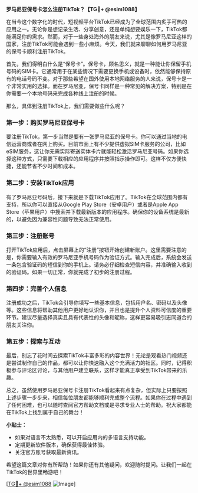 **罗马尼亚保号卡怎么注册TikTok？【TG💪+ @esim1088】**

在当今这个数字化的时代，短视频平台TikTok已经成为了全球范围内炙手可热的应用之一。无论你是想记录生活、分享创意，还是单纯想要娱乐一下，TikTok都能满足你的需求。然而，对于一些身处海外的朋友来说，尤其是像罗马尼亚这样的国家，注册TikTok可能会遇到一些小麻烦。今天，我们就来聊聊如何用罗马尼亚的保号卡顺利注册TikTok。

首先，我们得明白什么是“保号卡”。保号卡，顾名思义，就是一种能让你保留手机号码的SIM卡。它通常用于在某些情况下需要更换手机或设备时，依然能够保持原有的电话号码不变。对于那些希望在国外使用本地网络服务的人来说，保号卡是一个非常实用的选择。而在罗马尼亚，保号卡同样是一种常见的解决方案，特别是在你需要一个本地号码来完成各种线上注册的时候。

那么，具体到注册TikTok上，我们需要做些什么呢？

### 第一步：购买罗马尼亚保号卡

要注册TikTok，第一步当然是要有一张罗马尼亚的保号卡。你可以通过当地的电信运营商或者在网上购买。目前市面上有不少提供虚拟SIM卡服务的公司，比如eSIM服务，这让你无需实际寄送实体卡片就能轻松激活罗马尼亚号码。如果你选择这种方式，只需要下载相应的应用程序并按照指示操作即可。这样不仅方便快捷，还能节省不少时间和成本。

### 第二步：安装TikTok应用

有了罗马尼亚号码后，接下来就是下载TikTok应用了。TikTok在全球范围内都有支持，所以你可以直接从Google Play Store（安卓用户）或者是Apple App Store（苹果用户）中搜索并下载最新版本的应用程序。确保你的设备系统是最新的，以避免因为兼容性问题导致无法正常使用。

### 第三步：注册账号

打开TikTok应用后，点击屏幕上的“注册”按钮开始创建新账户。这里需要注意的是，你需要输入有效的罗马尼亚手机号码作为验证方式。输入完成后，系统会发送一条包含验证码的短信到你的手机上。请务必仔细检查短信内容，并准确输入收到的验证码。如果一切正常，你就完成了初步的注册过程。

### 第四步：完善个人信息

注册成功之后，TikTok会引导你填写一些基本信息，包括用户名、密码以及头像等。这些信息将帮助其他用户更好地认识你，并且也是提升个人资料可信度的重要环节。建议尽量选择真实且具有代表性的头像和昵称，这样更容易吸引志同道合的朋友关注你。

### 第五步：探索与互动

最后，别忘了花时间去探索TikTok丰富多彩的内容世界！无论是观看热门视频还是尝试制作自己的作品，都可以让你快速融入这个充满活力的社区。同时，记得积极参与评论区讨论，与其他用户建立联系，这样才能真正享受到TikTok带来的乐趣。

总之，虽然使用罗马尼亚保号卡注册TikTok看起来有点复杂，但实际上只要按照上述步骤一步步来，相信每位朋友都能够顺利完成整个流程。如果你在过程中遇到了任何困难，也可以随时查阅官方帮助文档或是寻求专业人士的帮助。祝大家都能在TikTok上找到属于自己的舞台！

**小贴士：**
- 如果对语言不太熟悉，可以开启应用内的多语言支持功能。
- 定期更新软件版本，确保获得最佳体验。
- 关注官方账号获取最新资讯。

希望这篇文章对你有所帮助！如果你还有其他疑问，欢迎随时提问。让我们一起在TikTok的世界里畅游吧！

[[TG💪+ @esim1088](https://t.me/s/esim1088) ![Image](https://i.postimg.cc/4NQfJmqS/Snipaste-2025-05-13-00-14-12.png)]